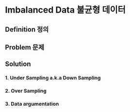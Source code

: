 # Imbalanced Data 불균형 데이터

## Definition 정의 


## Problem 문제


## Solution 

### 1. Under Sampling a.k.a Down Sampling

### 2. Over Sampling

### 3. Data argumentation
